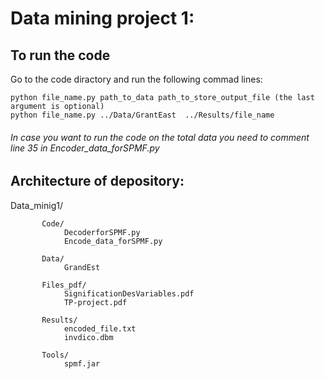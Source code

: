 # Data mining project 1:

## To run the code

Go to the code diractory and run the following commad lines:

    python file_name.py path_to_data path_to_store_output_file (the last argument is optional)
    python file_name.py ../Data/GrantEast  ../Results/file_name
    
    
###### In case you want to run the code on the total data you need to comment line 35 in Encoder_data_forSPMF.py

## Architecture of depository:


Data_minig1/

           Code/
                DecoderforSPMF.py 
                Encode_data_forSPMF.py
          
           Data/
                GrandEst
           
           Files_pdf/
                SignificationDesVariables.pdf
                TP-project.pdf
           
           Results/
                encoded_file.txt
                invdico.dbm 
           
           Tools/
                spmf.jar
